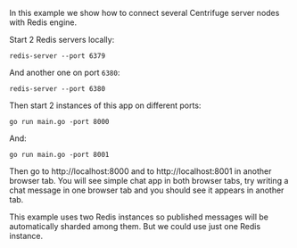 In this example we show how to connect several Centrifuge server nodes with Redis engine.

Start 2 Redis servers locally:

```
redis-server --port 6379
```

And another one on port `6380`:

```
redis-server --port 6380
```

Then start 2 instances of this app on different ports:

```
go run main.go -port 8000
```

And:

```
go run main.go -port 8001
```

Then go to http://localhost:8000 and to http://localhost:8001 in another browser tab. You will see simple chat app in both browser tabs, try writing a chat message in one browser tab and you should see it appears in another tab.

This example uses two Redis instances so published messages will be automatically sharded among them. But we could use just one Redis instance.
